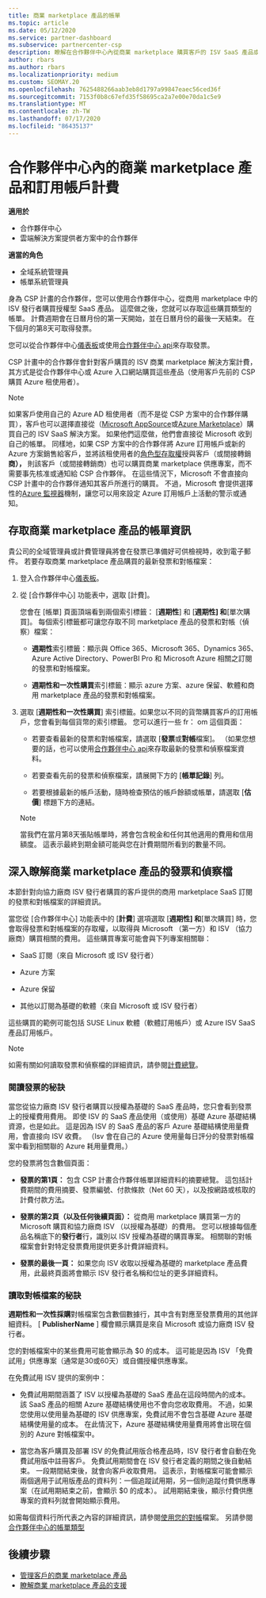 ```yaml
---
title: 商業 marketplace 產品的帳單
ms.topic: article
ms.date: 05/12/2020
ms.service: partner-dashboard
ms.subservice: partnercenter-csp
description: 瞭解在合作夥伴中心內從商業 marketplace 購買客戶的 ISV SaaS 產品或訂用帳戶的計費方式。
author: rbars
ms.author: rbars
ms.localizationpriority: medium
ms.custom: SEOMAY.20
ms.openlocfilehash: 7625488266aab3eb8d1797a99847eaec56ced36f
ms.sourcegitcommit: 7153f0b8c67efd35f58695ca2a7e00e70da1c5e9
ms.translationtype: MT
ms.contentlocale: zh-TW
ms.lasthandoff: 07/17/2020
ms.locfileid: "86435137"
---
```

# <a name="billing-for-commercial-marketplace-products-and-subscriptions-in-partner-center"></a>合作夥伴中心內的商業 marketplace 產品和訂用帳戶計費

**適用於**

- 合作夥伴中心
- 雲端解決方案提供者方案中的合作夥伴

**適當的角色**

- 全域系統管理員
- 帳單系統管理員

身為 CSP 計畫的合作夥伴，您可以使用合作夥伴中心，從商用 marketplace 中的 ISV 發行者購買授權型 SaaS 產品。 這麼做之後，您就可以存取這些購買類型的帳單。 計費週期會在日曆月份的第一天開始，並在日曆月份的最後一天結束。 在下個月的第8天可取得發票。

您可以從合作夥伴中心[儀表板](https://partner.microsoft.com/dashboard/)或使用[合作夥伴中心 api](https://docs.microsoft.com/partner-center/develop/)來存取發票。

CSP 計畫中的合作夥伴會針對客戶購買的 ISV 商業 marketplace 解決方案計費，其方式是從合作夥伴中心或 Azure 入口網站購買這些產品（使用客戶先前的 CSP 購買 Azure 租使用者）。

>[!NOTE]
>如果客戶使用自己的 Azure AD 租使用者（而不是從 CSP 方案中的合作夥伴購買），客戶也可以選擇直接從（[Microsoft AppSource](https://appsource.microsoft.com/)或[Azure Marketplace](https://azuremarketplace.microsoft.com/)）購買自己的 ISV SaaS 解決方案。 如果他們這麼做，他們會直接從 Microsoft 收到自己的帳單。 同樣地，如果 CSP 方案中的合作夥伴將 Azure 訂用帳戶或新的 Azure 方案銷售給客戶，並將該租使用者的[角色型存取權](https://docs.microsoft.com/azure/role-based-access-control/built-in-roles)授與客戶（或間接轉銷**商），** 則該客戶（或間接轉銷商）也可以購買商業 marketplace 供應專案，而不需要事先核准或通知給 CSP 合作夥伴。 在這些情況下，Microsoft 不會直接向 CSP 計畫中的合作夥伴通知其客戶所進行的購買。 不過，Microsoft 會提供選擇性的[Azure 監視器](https://docs.microsoft.com/azure/azure-monitor/platform/alerts-activity-log)機制，讓您可以用來設定 Azure 訂用帳戶上活動的警示或通知。

## <a name="access-billing-information-for-commercial-marketplace-products"></a>存取商業 marketplace 產品的帳單資訊

貴公司的全域管理員或計費管理員將會在發票已準備好可供檢視時，收到電子郵件。 若要存取商業 marketplace 產品購買的最新發票和對帳檔案：

1. 登入合作夥伴中心[儀表板](https://partner.microsoft.com/dashboard/)。

2. 從 [合作夥伴中心] 功能表中，選取 [計費]。 

    您會在 [帳單] 頁面頂端看到兩個索引標籤： [**週期性**] 和 [**週期性] 和**[單次購買]。 每個索引標籤都可讓您存取不同 marketplace 產品的發票和對帳（偵察）檔案：

    - **週期性**索引標籤：顯示與 Office 365、Microsoft 365、Dynamics 365、Azure Active Directory、PowerBI Pro 和 Microsoft Azure 相關之訂閱的發票和對帳檔案。

    - **週期性和一次性購買**索引標籤：顯示 azure 方案、azure 保留、軟體和商用 marketplace 產品的發票和對帳檔案。
  
3. 選取 [**週期性和一次性購買**] 索引標籤。如果您以不同的貨幣購買客戶的訂用帳戶，您會看到每個貨幣的索引標籤。 您可以進行一些 fr： om 這個頁面：

    - 若要查看最新的發票和對帳檔案，請選取 [**發票**或**對帳**檔案]。 （如果您想要的話，也可以使用[合作夥伴中心 api](https://docs.microsoft.com/partner-center/develop/)來存取最新的發票和偵察檔案資料。

    - 若要查看先前的發票和偵察檔案，請展開下方的 [**帳單記錄**] 列。

    - 若要根據最新的帳戶活動，隨時檢查預估的帳戶餘額或帳單，請選取 [**估價**] 標題下方的連結。  

    >[!NOTE]
    > 當我們在當月第8天張貼帳單時，將會包含稅金和任何其他適用的費用和信用額度。 這表示最終到期金額可能與您在計費期間所看到的數量不同。

## <a name="more-about-invoices-and-recon-files-for-commercial-marketplace-products"></a>深入瞭解商業 marketplace 產品的發票和偵察檔

本節針對向協力廠商 ISV 發行者購買的客戶提供的商用 marketplace SaaS 訂閱的發票和對帳檔案的詳細資訊。

當您從 [合作夥伴中心] 功能表中的 [**計費**] 選項選取 [**週期性] 和**[單次購買] 時，您會取得發票和對帳檔案的存取權，以取得與 Microsoft （第一方）和 ISV （協力廠商）購買相關的費用。 這些購買專案可能會與下列專案相關聯：

- SaaS 訂閱（來自 Microsoft 或 ISV 發行者）

- Azure 方案

- Azure 保留

- 其他以訂閱為基礎的軟體（來自 Microsoft 或 ISV 發行者）

這些購買的範例可能包括 SUSE Linux 軟體（軟體訂用帳戶）或 Azure ISV SaaS 產品訂用帳戶。

>[!NOTE]
> 如需有關如何讀取發票和偵察檔的詳細資訊，請參閱[計費總覽](billing.md)。

### <a name="tips-on-reading-your-invoice"></a>閱讀發票的秘訣

當您從協力廠商 ISV 發行者購買以授權為基礎的 SaaS 產品時，您只會看到發票上的授權費用費用。 即使 ISV 的 SaaS 產品使用（或使用）基礎 Azure 基礎結構資源，也是如此。 這是因為 ISV 的 SaaS 產品的客戶 Azure 基礎結構使用量費用，會直接向 ISV 收費。 （Isv 會在自己的 Azure 使用量每日評分的發票對帳檔案中看到相關聯的 Azure 耗用量費用。）

您的發票將包含數個頁面：

- **發票的第1頁：** 包含 CSP 計畫合作夥伴帳單詳細資料的摘要總覽。 這包括計費期間的費用摘要、發票編號、付款條款（Net 60 天），以及按網路或核取的計費付款方法。

- **發票的第2頁（以及任何後續頁面）：** 從商用 marketplace 購買第一方的 Microsoft 購買和協力廠商 ISV （以授權為基礎）的費用。 您可以根據每個產品名稱底下的**發行者**行，識別以 ISV 授權為基礎的購買專案。 相關聯的對帳檔案會針對特定發票費用提供更多計費詳細資料。

- **發票的最後一頁：** 如果您向 ISV 收取以授權為基礎的 marketplace 產品費用，此最終頁面將會顯示 ISV 發行者名稱和位址的更多詳細資料。

### <a name="tips-on-reading-your-reconciliation-file"></a>讀取對帳檔案的秘訣

**週期性和一次性採購**對帳檔案包含數個數據行，其中含有對應至發票費用的其他詳細資料。 [ **PublisherName** ] 欄會顯示購買是來自 Microsoft 或協力廠商 ISV 發行者。

您的對帳檔案中的某些費用可能會顯示為 $0 的成本。 這可能是因為 ISV 「免費試用」供應專案（通常是30或60天）或自備授權供應專案。

在免費試用 ISV 提供的案例中：

- 免費試用期間涵蓋了 ISV 以授權為基礎的 SaaS 產品在這段時間內的成本。 該 SaaS 產品的相關 Azure 基礎結構使用也不會向您收取費用。  不過，如果您使用以使用量為基礎的 ISV 供應專案，免費試用不會包含基礎 Azure 基礎結構使用量的成本。 在此情況下，Azure 基礎結構使用量費用將會出現在個別的 Azure 對帳檔案中。

- 當您為客戶購買及部署 ISV 的免費試用版合格產品時，ISV 發行者會自動在免費試用版中註冊客戶。 免費試用期間會在 ISV 發行者定義的期間之後自動結束。 一段期間結束後，就會向客戶收取費用。 這表示，對帳檔案可能會顯示兩個適用于試用版產品的資料列：一個追蹤試用期，另一個則追蹤付費供應專案（在試用期結束之前，會顯示 $0 的成本）。 試用期結束後，顯示付費供應專案的資料列就會開始顯示費用。 

如需每個資料行所代表之內容的詳細資訊，請參閱[使用您的對帳](use-the-reconciliation-files.md)檔案。 另請參閱[合作夥伴中心的帳單類型](billing-different-types.md)

## <a name="next-steps"></a>後續步驟

- [管理客戶的商業 marketplace 產品](csp-commercial-marketplace-manage.md)
- [瞭解商業 marketplace 產品的支援](csp-commercial-marketplace-support.md)
